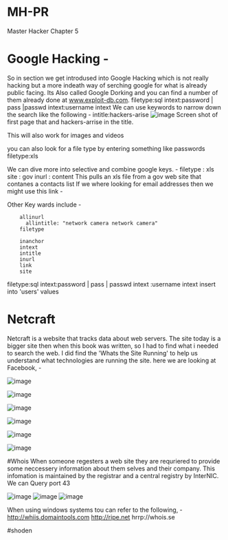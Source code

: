 # MH-PR
Master Hacker Chapter 5
# Google Hacking - 

  So in section we get introdused into Google Hacking which is not really hacking but a more indeath way of serching google for what is already public facing. Its Also called Google Dorking and you can find a number of them already done at www.exploit-db.com.
  filetype:sql intext:password | pass |passwd intext:username intext 
    We can use keywords to narrow down the search like the following - 
      intitle:hackers-arise
![image](https://github.com/user-attachments/assets/056973a3-bb10-4873-acdc-c1a9795d4f40)
Screen shot of first page that and hackers-arrise in the title. 

This will also work for images and videos 

you can also look for a file type by entering something like 
  passwords filetype:xls

We can dive more into selective and combine google keys. - 
    filetype : xls site : gov inurl : content
      This pulls an xls file from a gov web site that contanes a contacts list
If we where looking for email addresses then we might use this link - 
  
Other Key wards include - 

        allinurl
          allintitle: "network camera network camera"
        filetype
          
        inanchor
        intext
        intitle
        inurl
        link
        site

filetype:sql intext:password | pass | passwd intext :username intext insert into 'users' values


# Netcraft
Netcraft is a website that tracks data about web servers.
The site today is a bigger site then when this book was written, so I had to find what i needed to search the web. 
I did find the 'Whats the Site Running' to help us understand what technologies are running the site. 
here we are looking at Facebook, - 

![image](https://github.com/user-attachments/assets/388e886a-3bee-4a5e-a95d-812501d086e8)

![image](https://github.com/user-attachments/assets/66009b24-32a6-428e-9799-68cf22f32d2c)

![image](https://github.com/user-attachments/assets/60532cc6-08e2-4ece-94e1-3e96b07b77fe)

![image](https://github.com/user-attachments/assets/0a768c2a-2638-4913-9120-c2717ff646ed)

![image](https://github.com/user-attachments/assets/798c398c-2486-4a11-961b-46336c15819c)

![image](https://github.com/user-attachments/assets/0424eda6-daa5-4245-bea5-6351ea5445e4)

#Whois
When someone regesters a web site they are requriered to provide some neccessery information about them selves and their company. 
This infomation is maintained by the registrar and a central registry by InterNIC.
We can Query port 43

![image](https://github.com/user-attachments/assets/c1570c54-de72-4658-852a-bfd7c90a1f0c)
![image](https://github.com/user-attachments/assets/5187e987-235e-4b4b-b2ef-3bffe91c2f92)
![image](https://github.com/user-attachments/assets/274911d1-7f48-4b16-8eb6-dd7a69d7e193)

When using windows systems tou can refer to the following, - 
http://whiis.domaintools.com
http://ripe.net
hrrp://whois.se

#shoden













